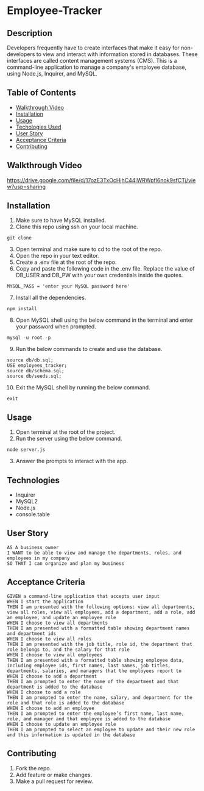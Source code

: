 # Employee-Tracker

## Description
Developers frequently have to create interfaces that make it easy for non-developers to view and interact with information stored in databases. These interfaces are called content management systems (CMS). This is a command-line application to manage a company's employee database, using Node.js, Inquirer, and MySQL.

## Table of Contents
* [Walkthrough Video](#walkthroughvideo)
* [Installation](#installation)
* [Usage](#usage)
* [Techologies Used](#technologiesused)
* [User Story](#userstory)
* [Acceptance Criteria](#acceptancecriteria)
* [Contributing](#contributing)

## Walkthrough Video
https://drive.google.com/file/d/17ozE3TxOcHjhC44iWRWpfl6nok9sfCTj/view?usp=sharing

## Installation
1. Make sure to have MySQL installed.
2. Clone this repo using ssh on your local machine.
```
git clone 
```
3. Open terminal and make sure to cd to the root of the repo.
4. Open the repo in your text editor.
5. Create a .env file at the root of the repo.
6. Copy and paste the following code in the .env file. Replace the value of DB_USER and DB_PW with your own credentials inside the quotes.
```
MYSQL_PASS = 'enter your MySQL password here'
```
7. Install all the dependencies.
```
npm install
```
8. Open MySQL shell using the below command in the terminal and enter your password when prompted.
```
mysql -u root -p
```
9. Run the below commands to create and use the database.
```
source db/db.sql;
USE employees_tracker;
source db/schema.sql;
source db/seeds.sql;
```
10. Exit the MySQL shell by running the below command.
```
exit
```

## Usage
1. Open terminal at the root of the project.
2. Run the server using the below command.
```
node server.js
```
3. Answer the prompts to interact with the app.

## Technologies
* Inquirer
* MySQL2
* Node.js
* console.table


## User Story
```
AS A business owner
I WANT to be able to view and manage the departments, roles, and employees in my company
SO THAT I can organize and plan my business
```

## Acceptance Criteria
```
GIVEN a command-line application that accepts user input
WHEN I start the application
THEN I am presented with the following options: view all departments, view all roles, view all employees, add a department, add a role, add an employee, and update an employee role
WHEN I choose to view all departments
THEN I am presented with a formatted table showing department names and department ids
WHEN I choose to view all roles
THEN I am presented with the job title, role id, the department that role belongs to, and the salary for that role
WHEN I choose to view all employees
THEN I am presented with a formatted table showing employee data, including employee ids, first names, last names, job titles, departments, salaries, and managers that the employees report to
WHEN I choose to add a department
THEN I am prompted to enter the name of the department and that department is added to the database
WHEN I choose to add a role
THEN I am prompted to enter the name, salary, and department for the role and that role is added to the database
WHEN I choose to add an employee
THEN I am prompted to enter the employee’s first name, last name, role, and manager and that employee is added to the database
WHEN I choose to update an employee role
THEN I am prompted to select an employee to update and their new role and this information is updated in the database 
```

## Contributing
1. Fork the repo.
2. Add feature or make changes.
3. Make a pull request for review.
